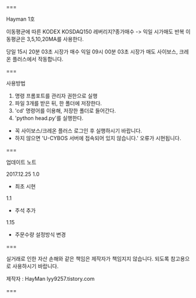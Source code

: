  ===

 Hayman 1호

 이동평균에 따른 KODEX KOSDAQ150 레버리지?종가매수 -> 익일 시가매도 반복
 이동평균은 3,5,10,20MA를 사용한다. 

 당일 15시 20분 03초 시장가 매수
 익일 09시 00분 03초 시장가 매도
 사이보스, 크레온 플러스에서 작동합니다.
 
 ===
 
 사용방법 
 
 1. 명령 프롬포트를 관리자 권한으로 실행
 2. 파일 3개를 받은 뒤, 한 폴더에 저장한다.
 3. 'cd' 명령어를 이용해, 저장한 폴더로 들어간다.
 4. 'python head.py'를 실행한다.

 * 꼭 사이보스/크레온 플러스 로그인 후 실행하시기 바랍니다.
 * 하지 않으면 'U-CYBOS 서버에 접속되어 있지 않습니다.' 오류가 시현됩니다.

 ===

 업데이트 노트

 2017.12.25 1.0
 - 최초 시현

 1.1
 - 주석 추가

 1.15
 - 주문수량 설정방식 변경
 
 ===

 실거래로 인한 자산 손해와 같은 책임은 제작자가 책임지지 않습니다.
 되도록 참고용으로 사용하시기 바랍니다.

 제작자 : HayMan
 lyy9257.tistory.com

 ===
